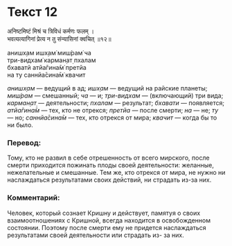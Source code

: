 # Текст 12

अनिष्टमिष्टं मिश्रं च त्रिविधं कर्मणः फलम् ।  
भवत्यत्यागिनां प्रेत्य न तु संन्यासिनां क्वचित् ॥१२॥

анишх̣ам ишх̣ам̇ миш́рам̇ ча  
три-видхам̇ карман̣ат̣ пхалам  
бхаватй атйа̄гина̄м̇ претйа  
на ту саннйа̄сина̄м̇ квачит

_анишх̣ам_ — ведущий в ад; _ишх̣ам_ — ведущий на райские планеты; _миш́рам_ — смешанный; _ча_ — и; _три-видхам_ — (включающий) три вида; _карман̣ат̣_ — деятельности; _пхалам_ — результат; _бхавати_ — появляется; _атйа̄гина̄м_ — тех, кто не отрекся; _претйа_ — после смерти; _на_ — не; _ту_ — но; _саннйа̄сина̄м_ — тех, кто отрекся от мира; _квачит_ — когда бы то ни было.

### Перевод:

Тому, кто не развил в себе отрешенность от всего мирского, после смерти приходится пожинать плоды своей деятельности: желанные, нежелательные и смешанные. Тем же, кто отрекся от мира, не нужно ни наслаждаться результатами своих действий, ни страдать из-за них.

### Комментарий:

Человек, который сознает Кришну и действует, памятуя о своих взаимоотношениях с Кришной, всегда находится в освобожденном состоянии. Поэтому после смерти ему не придется наслаждаться результатами своей деятельности или страдать из- за них.